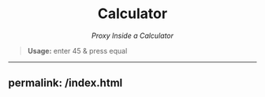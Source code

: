 <div align="center">

# Calculator
*Proxy Inside a Calculator*
</div>

> **Usage:** enter 45 & press equal

---
permalink: /index.html
---
